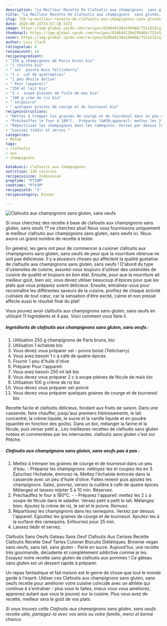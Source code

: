 ```yaml
---
description: "La Meilleur Recette De Clafoutis aux champignons  sans gluten, sans oeufs "
title: "La Meilleur Recette De Clafoutis aux champignons  sans gluten, sans oeufs "
slug: 728-la-meilleur-recette-de-clafoutis-aux-champignons-sans-gluten-sans-oeufs
date: 2020-08-15T15:57:18.537Z
image: https://img-global.cpcdn.com/recipes/63d6d4138e299466/751x532cq70/clafoutis-aux-champignons-sans-gluten-sans-oeufs-photo-principale-de-la-recette.jpg
thumbnail: https://img-global.cpcdn.com/recipes/63d6d4138e299466/751x532cq70/clafoutis-aux-champignons-sans-gluten-sans-oeufs-photo-principale-de-la-recette.jpg
cover: https://img-global.cpcdn.com/recipes/63d6d4138e299466/751x532cq70/clafoutis-aux-champignons-sans-gluten-sans-oeufs-photo-principale-de-la-recette.jpg
author: Lois Clark
ratingvalue: 4
reviewcount: 14
recipeingredient:
- "250 g champignons de Paris bruns bio"
- "1 chalote bio"
- " sel  poivre bois Tellicherry"
- "1 c  caf de quatrepices"
- "1 peu dhuile dolive"
- " Pour lappareil"
- "250 ml lait bio"
- "2 c  soupe pleines de fcule de mas bio"
- "100 g crme de riz bio"
- " selpoivre"
- " quelques graines de courge et de tournesol bio"
recipeinstructions:
- "Mettez à tremper les graines de courge et de tournesol dans un peu d&#39;eau. Préparez les champignons: nettoyez-les et coupez-les en 3. Épluchez l’échalote, émincez-la. Mettez l&#39;échalote émincée dans la casserole avec un peu d&#39;huile d&#39;olive. Faites revenir puis ajoutez les champignons. Salez, poivrez, versez la cuillère à café de quatre épices. Mélangez et laissez mijoter 5 à 10 min. Réservez."
- "Préchauffez le four à 180°C.  Préparez l&#39;appareil: mettez les 2 c à soupe de fécule dans le saladier. Versez petit à petit le lait. Mélangez bien. Ajoutez la crème de riz, le sel et le poivre. Remuez."
- "Répartissez les champignons dans les ramequins. Versez par dessus l&#39;appareil. Egouttez les graines de courge et de tournesol. Ajoutez-les à la surface des ramequins. Enfournez pour 25 min."
- "Laissez tiédir et servez."
categories:
- Resep
tags:
- clafoutis
- aux
- champignons

katakunci: clafoutis aux champignons 
nutrition: 120 calories
recipecuisine: Indonesian
preptime: "PT20M"
cooktime: "PT43M"
recipeyield: "3"
recipecategory: Dinner

---
```



![Clafoutis aux champignons  sans gluten, sans oeufs ](https://img-global.cpcdn.com/recipes/63d6d4138e299466/751x532cq70/clafoutis-aux-champignons-sans-gluten-sans-oeufs-photo-principale-de-la-recette.jpg)

Si vous cherchez des recette à base de clafoutis aux champignons  sans gluten, sans oeufs  ?? ne cherchez plus! Nous vous fournissons uniquement le meilleur clafoutis aux champignons  sans gluten, sans oeufs  ici. Nous avons un grand nombre de recette à tester.

En général, les gens ont peur de commencer à cuisiner clafoutis aux champignons  sans gluten, sans oeufs  de peur que la nourriture obtenue ne soit pas délicieuse. Il y a plusieurs choses qui affectent la qualité gustative de clafoutis aux champignons  sans gluten, sans oeufs ! D'abord du type d'ustensiles de cuisine, assurez-vous toujours d'utiliser des ustensiles de cuisine de qualité et toujours en bon état. Ensuite, pour que la nourriture ait meilleur goût, bien sûr, vous devez utiliser beaucoup d'épices pour que les plats que vous préparez soient délicieux. Ensuite, entraînez-vous pour reconnaître les différentes saveurs de la cuisine, profitez de chaque activité culinaire de tout cœur, car la sensation d'être excité, calme et non pressé affecte aussi le résultat final du plat!

<!--inarticleads1-->

Vous pouvez avoir clafoutis aux champignons  sans gluten, sans oeufs  en utilisant 11 Ingrédients et 4 pas. Voici comment vous faire il.

##### Ingrédients de clafoutis aux champignons  sans gluten, sans oeufs  :

1. Utilisation 250 g champignons de Paris bruns, bio
1. Utilisation 1 échalote bio
1. Vous devez vous préparer  sel - poivre boisé (Tellicherry)
1. Vous avez besoin 1 c à café de quatre-épices
1. Fournir 1 peu d&#39;huile d&#39;olive
1. Préparer  Pour l&#39;appareil:
1. Vous avez besoin 250 ml lait bio
1. Vous devez vous préparer 2 c à soupe pleines de fécule de maïs bio
1. Utilisation 100 g crème de riz bio
1. Vous devez vous préparer  sel-poivre
1. Vous devez vous préparer  quelques graines de courge et de tournesol bio


Recette facile et clafoutis délicieux, fondant aux fruits de saison. Dans une casserole, faire chauffer, jusqu&#39;aux premiers frémissements, le lait concentré, la crème liquide, le sucre et la vanille liquide et en poudre (quantité en fonction des goûts). Dans un bol, mélanger la farine et la fécule, puis verser petit à.. Les meilleures recettes de clafoutis sans gluten notées et commentées par les internautes. clafoutis sans gluten c&#39;est sur Ptitche. 

<!--inarticleads2-->

##### Clafoutis aux champignons  sans gluten, sans oeufs  pas à pas :

1. Mettez à tremper les graines de courge et de tournesol dans un peu d&#39;eau. - Préparez les champignons: nettoyez-les et coupez-les en 3. Épluchez l’échalote, émincez-la. Mettez l&#39;échalote émincée dans la casserole avec un peu d&#39;huile d&#39;olive. Faites revenir puis ajoutez les champignons. Salez, poivrez, versez la cuillère à café de quatre épices. Mélangez et laissez mijoter 5 à 10 min. Réservez.
1. Préchauffez le four à 180°C. -  - Préparez l&#39;appareil: mettez les 2 c à soupe de fécule dans le saladier. Versez petit à petit le lait. Mélangez bien. Ajoutez la crème de riz, le sel et le poivre. Remuez.
1. Répartissez les champignons dans les ramequins. Versez par dessus l&#39;appareil. Egouttez les graines de courge et de tournesol. Ajoutez-les à la surface des ramequins. Enfournez pour 25 min.
1. Laissez tiédir et servez.


Clafoutis Sans Oeufs Gateau Sans Oeuf Clafoutis Aux Cerises Recette Clafoutis Recette Oeuf Tartes Cuisiner Biscuits Diététiques. Brownie vegan sans oeufs, sans lait, sans gluten - Perle en sucre. Aujourd&#39;hui, une recette très gourmande, décadente et complètement addictive comme je les. Essayez notre recette sans gluten de clafoutis aux pommes ! Ce gâteau sans gluten est un dessert rapide à préparer. 

<!--inarticleads1-->

<p>
Un repas fantastique et fait maison est le genre de chose que tout le monde garde à l'esprit. Utiliser ces Clafoutis aux champignons  sans gluten, sans oeufs  recette pour améliorer votre cuisine coïncide avec un athlète qui continue à s'entraîner - plus vous le faites, mieux vous vous améliorez, apprenez autant que vous le pouvez sur la cuisine. Plus vous avez de recette, meilleur sera le goût de vos plats.
</p>

<p>
<i>Si vous trouvez cette Clafoutis aux champignons  sans gluten, sans oeufs  recette utile, partagez-la avec vos amis ou votre famille, merci et bonne chance.</i>
</p>
